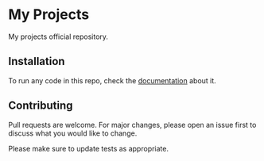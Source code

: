 # My Projects

My projects official repository.

## Installation

To run any code in this repo, check the [documentation](https://joaobotelho072002.github.io/) about it.

## Contributing
Pull requests are welcome. For major changes, please open an issue first to discuss what you would like to change.

Please make sure to update tests as appropriate.
